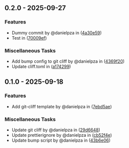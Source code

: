 ## 0.2.0 - 2025-09-27
### Features
- Dummy commit by @danielpza in ([4a30e59](4a30e591fa0afff8d880e56821c2dc6706e8c53b))
- Test in ([70009ef](70009efcbaa3a40c60ef18268cab1c12496d09d4))

### Miscellaneous Tasks
- Add bump config to git cliff by @danielpza in ([4369f20](4369f208a74d9fc0432115df724f53f7fbfd8712))
- Update cliff.toml in ([a174299](a17429991c7e65310cada5ebe0eb97c1eb4c8551))

## 0.1.0 - 2025-09-18
### Features
- Add git-cliff template by @danielpza in ([7ebd5ae](7ebd5ae959cbeaeeb565c102c56f77e14711d52b))

### Miscellaneous Tasks
- Update git cliff by @danielpza in ([29d6648](29d664804df702b4a5715f64de29a034de213289))
- Update prettierignore by @danielpza in ([cb52f4e](cb52f4e845e565a30372d4d8919211c4c7d59ce9))
- Update bump script by @danielpza in ([43b6e06](43b6e06888464a18890c4ec805fc44258991876e))

